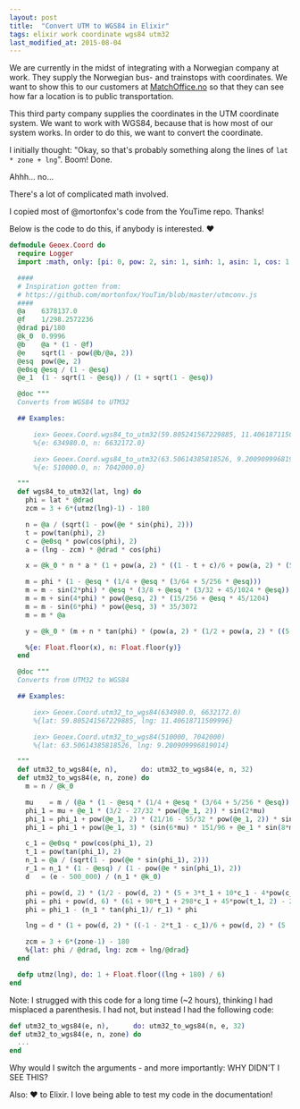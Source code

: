 ```yaml
---
layout: post
title:  "Convert UTM to WGS84 in Elixir"
tags: elixir work coordinate wgs84 utm32
last_modified_at: 2015-08-04
---
```


We are currently in the midst of integrating with a Norwegian company at work.
They supply the Norwegian bus- and trainstops with coordinates.
We want to show this to our customers at [MatchOffice.no](http://www.matchoffice.no/) so that they can see how far a location is to public transportation.

This third party company supplies the coordinates in the UTM coordinate system.
We want to work with WGS84, because that is how most of our system works.
In order to do this, we want to convert the coordinate.

I initially thought: "Okay, so that's probably something along the lines of `lat * zone + lng`".
Boom! Done.

Ahhh... no...

There's a lot of complicated math involved.

I copied most of @mortonfox's code from the YouTime repo.
Thanks!

Below is the code to do this, if anybody is interested. :heart:

```elixir
defmodule Geoex.Coord do
  require Logger
  import :math, only: [pi: 0, pow: 2, sin: 1, sinh: 1, asin: 1, cos: 1, cosh: 1, tan: 1, atan: 1, atanh: 1, sqrt: 1]

  ####
  # Inspiration gotten from:
  # https://github.com/mortonfox/YouTim/blob/master/utmconv.js
  ####
  @a    6378137.0
  @f    1/298.2572236
  @drad pi/180
  @k_0  0.9996
  @b    @a * (1 - @f)
  @e    sqrt(1 - pow(@b/@a, 2))
  @esq  pow(@e, 2)
  @e0sq @esq / (1 - @esq)
  @e_1  (1 - sqrt(1 - @esq)) / (1 + sqrt(1 - @esq))

  @doc """
  Converts from WGS84 to UTM32

  ## Examples:

      iex> Geoex.Coord.wgs84_to_utm32(59.805241567229885, 11.40618711509996)
      %{e: 634980.0, n: 6632172.0}

      iex> Geoex.Coord.wgs84_to_utm32(63.50614385818526, 9.200909996819014)
      %{e: 510000.0, n: 7042000.0}

  """
  def wgs84_to_utm32(lat, lng) do
    phi = lat * @drad
    zcm = 3 + 6*(utmz(lng)-1) - 180

    n = @a / (sqrt(1 - pow(@e * sin(phi), 2)))
    t = pow(tan(phi), 2)
    c = @e0sq * pow(cos(phi), 2)
    a = (lng - zcm) * @drad * cos(phi)

    x = @k_0 * n * a * (1 + pow(a, 2) * ((1 - t + c)/6 + pow(a, 2) * (5 - 18*t + pow(t, 2) + 72 *c - 58*@e0sq)/120)) + 500_000

    m = phi * (1 - @esq * (1/4 + @esq * (3/64 + 5/256 * @esq)))
    m = m - sin(2*phi) * @esq * (3/8 + @esq * (3/32 + 45/1024 * @esq))
    m = m + sin(4*phi) * pow(@esq, 2) * (15/256 + @esq * 45/1204)
    m = m - sin(6*phi) * pow(@esq, 3) * 35/3072
    m = m * @a

    y = @k_0 * (m + n * tan(phi) * (pow(a, 2) * (1/2 + pow(a, 2) * ((5 - t + 9*c + 4*pow(c, 2))/24 + pow(a, 2) * (61 - 58*t + pow(t, 2) + 600*c - 330 * @e0sq)/720))))

    %{e: Float.floor(x), n: Float.floor(y)}
  end

  @doc """
  Converts from UTM32 to WGS84

  ## Examples:

      iex> Geoex.Coord.utm32_to_wgs84(634980.0, 6632172.0)
      %{lat: 59.805241567229885, lng: 11.40618711509996}

      iex> Geoex.Coord.utm32_to_wgs84(510000, 7042000)
      %{lat: 63.50614385818526, lng: 9.200909996819014}

  """
  def utm32_to_wgs84(e, n),      do: utm32_to_wgs84(e, n, 32)
  def utm32_to_wgs84(e, n, zone) do
    m = n / @k_0

    mu    = m / (@a * (1 - @esq * (1/4 + @esq * (3/64 + 5/256 * @esq))))
    phi_1 = mu + @e_1 * (3/2 - 27/32 * pow(@e_1, 2)) * sin(2*mu)
    phi_1 = phi_1 + pow(@e_1, 2) * (21/16 - 55/32 * pow(@e_1, 2)) * sin(4*mu)
    phi_1 = phi_1 + pow(@e_1, 3) * (sin(6*mu) * 151/96 + @e_1 * sin(8*mu) * 1097/512)

    c_1 = @e0sq * pow(cos(phi_1), 2)
    t_1 = pow(tan(phi_1), 2)
    n_1 = @a / (sqrt(1 - pow(@e * sin(phi_1), 2)))
    r_1 = n_1 * (1 - @esq) / (1 - pow(@e * sin(phi_1), 2))
    d   = (e - 500_000) / (n_1 * @k_0)

    phi = pow(d, 2) * (1/2 - pow(d, 2) * (5 + 3*t_1 + 10*c_1 - 4*pow(c_1, 2) - 9*@e0sq)/24)
    phi = phi + pow(d, 6) * (61 + 90*t_1 + 298*c_1 + 45*pow(t_1, 2) - 252*@e0sq - 3*pow(c_1, 2))/720
    phi = phi_1 - (n_1 * tan(phi_1)/ r_1) * phi

    lng = d * (1 + pow(d, 2) * ((-1 - 2*t_1 - c_1)/6 + pow(d, 2) * (5 - 2*c_1 + 28*t_1 - 3*pow(c_1, 2) + 8*@e0sq + 24*pow(t_1, 2))/120)) / cos(phi_1)

    zcm = 3 + 6*(zone-1) - 180
    %{lat: phi / @drad, lng: zcm + lng/@drad}
  end

  defp utmz(lng), do: 1 + Float.floor((lng + 180) / 6)
end
```

Note: I strugged with this code for a long time (~2 hours), thinking I had misplaced a parenthesis.
I had not, but instead I had the following code:


```elixir
def utm32_to_wgs84(e, n),      do: utm32_to_wgs84(n, e, 32)
def utm32_to_wgs84(e, n, zone) do
  ...
end
```

Why would I switch the arguments - and more importantly: WHY DIDN'T I SEE THIS?

Also: :heart: to Elixir.
I love being able to test my code in the documentation!
